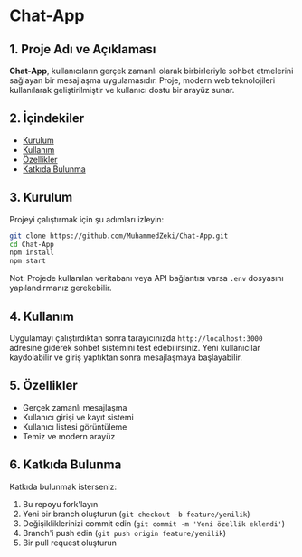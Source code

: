 # Chat-App

## 1. Proje Adı ve Açıklaması
**Chat-App**, kullanıcıların gerçek zamanlı olarak birbirleriyle sohbet etmelerini sağlayan bir mesajlaşma uygulamasıdır. Proje, modern web teknolojileri kullanılarak geliştirilmiştir ve kullanıcı dostu bir arayüz sunar.

## 2. İçindekiler
- [Kurulum](#3-kurulum)
- [Kullanım](#4-kullanım)
- [Özellikler](#5-özellikler)
- [Katkıda Bulunma](#6-katkıda-bulunma)

## 3. Kurulum
Projeyi çalıştırmak için şu adımları izleyin:

```bash
git clone https://github.com/MuhammedZeki/Chat-App.git
cd Chat-App
npm install
npm start
```

Not: Projede kullanılan veritabanı veya API bağlantısı varsa `.env` dosyasını yapılandırmanız gerekebilir.

## 4. Kullanım
Uygulamayı çalıştırdıktan sonra tarayıcınızda `http://localhost:3000` adresine giderek sohbet sistemini test edebilirsiniz. Yeni kullanıcılar kaydolabilir ve giriş yaptıktan sonra mesajlaşmaya başlayabilir.

## 5. Özellikler
- Gerçek zamanlı mesajlaşma
- Kullanıcı girişi ve kayıt sistemi
- Kullanıcı listesi görüntüleme
- Temiz ve modern arayüz

## 6. Katkıda Bulunma
Katkıda bulunmak isterseniz:
1. Bu repoyu fork'layın
2. Yeni bir branch oluşturun (`git checkout -b feature/yenilik`)
3. Değişikliklerinizi commit edin (`git commit -m 'Yeni özellik eklendi'`)
4. Branch'i push edin (`git push origin feature/yenilik`)
5. Bir pull request oluşturun
